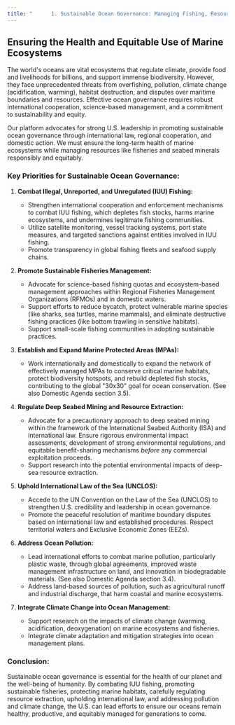 ```yaml
---
title: "      1. Sustainable Ocean Governance: Managing Fishing, Resources, and Territorial Waters"
---
```


## Ensuring the Health and Equitable Use of Marine Ecosystems

The world's oceans are vital ecosystems that regulate climate, provide food and livelihoods for billions, and support immense biodiversity. However, they face unprecedented threats from overfishing, pollution, climate change (acidification, warming), habitat destruction, and disputes over maritime boundaries and resources. Effective ocean governance requires robust international cooperation, science-based management, and a commitment to sustainability and equity.

Our platform advocates for strong U.S. leadership in promoting sustainable ocean governance through international law, regional cooperation, and domestic action. We must ensure the long-term health of marine ecosystems while managing resources like fisheries and seabed minerals responsibly and equitably.

### Key Priorities for Sustainable Ocean Governance:

1.  **Combat Illegal, Unreported, and Unregulated (IUU) Fishing:**
    *   Strengthen international cooperation and enforcement mechanisms to combat IUU fishing, which depletes fish stocks, harms marine ecosystems, and undermines legitimate fishing communities.
    *   Utilize satellite monitoring, vessel tracking systems, port state measures, and targeted sanctions against entities involved in IUU fishing.
    *   Promote transparency in global fishing fleets and seafood supply chains.

2.  **Promote Sustainable Fisheries Management:**
    *   Advocate for science-based fishing quotas and ecosystem-based management approaches within Regional Fisheries Management Organizations (RFMOs) and in domestic waters.
    *   Support efforts to reduce bycatch, protect vulnerable marine species (like sharks, sea turtles, marine mammals), and eliminate destructive fishing practices (like bottom trawling in sensitive habitats).
    *   Support small-scale fishing communities in adopting sustainable practices.

3.  **Establish and Expand Marine Protected Areas (MPAs):**
    *   Work internationally and domestically to expand the network of effectively managed MPAs to conserve critical marine habitats, protect biodiversity hotspots, and rebuild depleted fish stocks, contributing to the global "30x30" goal for ocean conservation. (See also Domestic Agenda section 3.5).

4.  **Regulate Deep Seabed Mining and Resource Extraction:**
    *   Advocate for a precautionary approach to deep seabed mining within the framework of the International Seabed Authority (ISA) and international law. Ensure rigorous environmental impact assessments, development of strong environmental regulations, and equitable benefit-sharing mechanisms *before* any commercial exploitation proceeds.
    *   Support research into the potential environmental impacts of deep-sea resource extraction.

5.  **Uphold International Law of the Sea (UNCLOS):**
    *   Accede to the UN Convention on the Law of the Sea (UNCLOS) to strengthen U.S. credibility and leadership in ocean governance.
    *   Promote the peaceful resolution of maritime boundary disputes based on international law and established procedures. Respect territorial waters and Exclusive Economic Zones (EEZs).

6.  **Address Ocean Pollution:**
    *   Lead international efforts to combat marine pollution, particularly plastic waste, through global agreements, improved waste management infrastructure on land, and innovation in biodegradable materials. (See also Domestic Agenda section 3.4).
    *   Address land-based sources of pollution, such as agricultural runoff and industrial discharge, that harm coastal and marine ecosystems.

7.  **Integrate Climate Change into Ocean Management:**
    *   Support research on the impacts of climate change (warming, acidification, deoxygenation) on marine ecosystems and fisheries.
    *   Integrate climate adaptation and mitigation strategies into ocean management plans.

### Conclusion:

Sustainable ocean governance is essential for the health of our planet and the well-being of humanity. By combating IUU fishing, promoting sustainable fisheries, protecting marine habitats, carefully regulating resource extraction, upholding international law, and addressing pollution and climate change, the U.S. can lead efforts to ensure our oceans remain healthy, productive, and equitably managed for generations to come.

